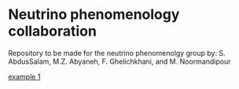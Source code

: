 # Neutrino phenomenology collaboration

Repository to be made for the neutrino phenomenolgy group by:
S. AbdusSalam,  M.Z. Abyaneh, F. Ghelichkhani, and M. Noormandipour

[example 1](https://github.com/mrnp95/MultiNest-REAP)

